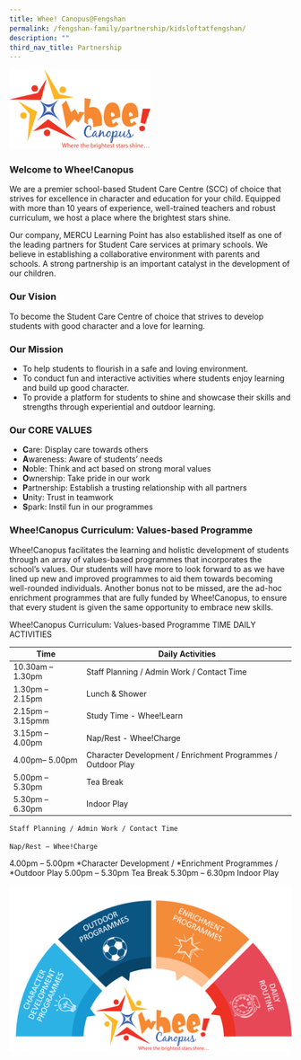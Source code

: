 ```yaml
---
title: Whee! Canopus@Fengshan
permalink: /fengshan-family/partnership/kidsloftatfengshan/
description: ""
third_nav_title: Partnership
---
```

<p style="text-align: center;"><strong></strong></p>
<img style="width: 50%;" src="/images/whee.png">

### Welcome to Whee!Canopus

We are a premier school-based Student Care Centre (SCC) of choice that strives for excellence in character and education for your child.
Equipped with more than 10 years of experience, well-trained teachers and robust curriculum, we host a place where the brightest stars shine.

Our company, MERCU Learning Point has also established itself as one of the leading partners for Student Care services at primary schools.
We believe in establishing a collaborative environment with parents and schools. A strong partnership is an important catalyst in the development of our children.

### Our Vision
To become the Student Care Centre of choice that strives to develop students with good character and a love for learning.

### Our Mission
* To help students to flourish in a safe and loving environment.
* To conduct fun and interactive activities where students enjoy learning and build up good character.
* To provide a platform for students to shine and showcase their skills and strengths through experiential and outdoor learning.

### Our CORE VALUES
* **C**are: Display care towards others
* **A**wareness: Aware of students’ needs
* **N**oble: Think and act based on strong moral values
* **O**wnership: Take pride in our work
* **P**artnership: Establish a trusting relationship with all partners
* **U**nity: Trust in teamwork
* **S**park: Instil fun in our programmes

### Whee!Canopus Curriculum: Values-based Programme

Whee!Canopus facilitates the learning and holistic development of students through an array of values-based programmes that incorporates the school’s values. 
Our students will have more to look forward to as we have lined up new and improved programmes to aid them towards becoming well-rounded individuals.
Another bonus not to be missed, are the ad-hoc enrichment programmes that are fully funded by Whee!Canopus, to ensure that every student is given the same opportunity to embrace new skills.



Whee!Canopus Curriculum: Values-based Programme
TIME	DAILY ACTIVITIES


| Time | Daily Activities|
| -------- | -------- |
| 10.30am – 1.30pm   | Staff Planning / Admin Work / Contact Time    | 
|1.30pm – 2.15pm  | Lunch  &amp; Shower    | 
| 2.15pm – 3.15pmm   | Study Time -  Whee!Learn     | 
| 3.15pm – 4.00pm   | Nap/Rest - Whee!Charge   | 
| 4.00pm– 5.00pm   | Character Development / Enrichment Programmes / Outdoor Play   | 
| 5.00pm – 5.30pm   | Tea Break    | 
| 5.30pm – 6.30pm   | Indoor Play    | 

	Staff Planning / Admin Work / Contact Time
	
	Nap/Rest – Whee!Charge
4.00pm – 5.00pm	*Character Development / *Enrichment Programmes / *Outdoor Play 
5.00pm – 5.30pm	Tea Break
5.30pm – 6.30pm	Indoor Play

![](/images/wheecanopus%20pic%202.png)